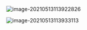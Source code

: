 ![image-20210513113922826](https://raw.githubusercontent.com/TWDH/Leetcode-From-Zero/pictures/img/image-20210513113922826.png)

![image-20210513113933113](https://raw.githubusercontent.com/TWDH/Leetcode-From-Zero/pictures/img/image-20210513113933113.png)